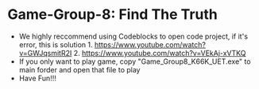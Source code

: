 # Game-Group-8: Find The Truth
- We highly reccommend using Codeblocks to open code project, if it's error, this is solution 1. https://www.youtube.com/watch?v=GWJqsmitR2I 2. https://www.youtube.com/watch?v=VEkAj-xVTKQ
- If you only want to play game, copy "Game_Group8_K66K_UET.exe" to main forder and open that file to play
- Have Fun!!!
